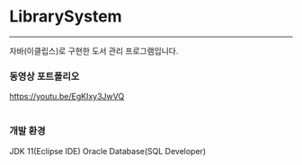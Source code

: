 # LibrarySystem
<hr>

자바(이클립스)로 구현한 도서 관리 프로그램입니다.

### 동영상 포트폴리오
https://youtu.be/EgKIxy3JwVQ
<br><br>

### 개발 환경
JDK 11(Eclipse IDE)
Oracle Database(SQL Developer)
